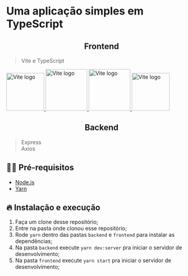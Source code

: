 # Uma aplicação simples em TypeScript 

<div align="center">
  
## Frontend</div>

  
<p align="">
  
 > Vite e TypeScript   
  <a href="https://vitejs.dev" target="_blank" rel="noopener noreferrer">
    <img width="100" src="https://vitejs.dev/logo.svg" alt="Vite logo">
  </a>
  <a href="https://github.com/Silva-Leo/TypeScript-SImple-App">
    <img width="110" src="https://3.bp.blogspot.com/-bNbqH1Ll5BY/XD97Ife_ioI/AAAAAAAA9Mk/ipwUBBWtGgoEUNu7m7AaYGyvw1DxBR97QCLcBGAs/s1600/Fundo%2Btransparente%2B1900x1900.png" alt="Vite logo">
  </a>
  <a href="https://github.com/Silva-Leo/TypeScript-SImple-App">
    <img width="110" src="https://3.bp.blogspot.com/-bNbqH1Ll5BY/XD97Ife_ioI/AAAAAAAA9Mk/ipwUBBWtGgoEUNu7m7AaYGyvw1DxBR97QCLcBGAs/s1600/Fundo%2Btransparente%2B1900x1900.png" alt="Vite logo">
</a>
  <a href="https://vitejs.dev" target="_blank" rel="noopener noreferrer">
    <img width="100" src="https://vitejs.dev/logo.svg" alt="Vite logo">
</a>
</p>
  

  
<div align="center">

## Backend</div>

> Express<br>
> Axios
  


## ✋🏻 Pré-requisitos

- [Node.js](https://nodejs.org/en/)
- [Yarn](https://yarnpkg.com/pt-BR/docs/install)

## 🔥 Instalação e execução

1. Faça um clone desse repositório;
2. Entre na pasta onde clonou esse repositório;
3. Rode `yarn` dentro das pastas `backend` e `frontend` para instalar as dependências;
4. Na pasta `backend` execute `yarn dev:server` pra iniciar o servidor de desenvolvimento;
5. Na pasta `frontend` execute `yarn start` pra iniciar o servidor de desenvolvimento;
